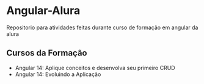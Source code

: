 # Angular-Alura
Repositorio para atividades feitas durante curso de formação em angular da alura
## Cursos da Formação
- Angular 14: Aplique conceitos e desenvolva seu primeiro CRUD
- Angular 14: Evoluindo a Aplicação
